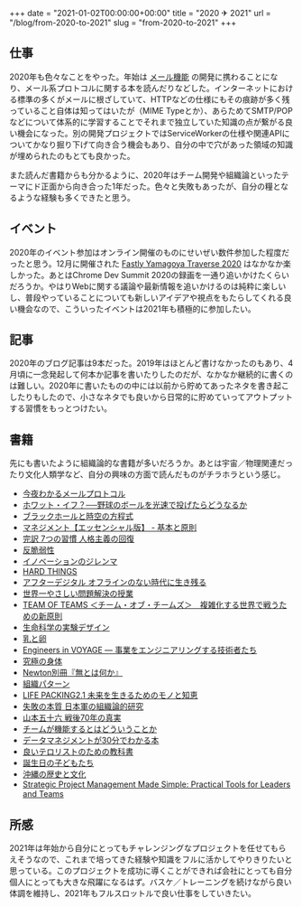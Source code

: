 +++
date = "2021-01-02T00:00:00+00:00"
title = "2020 ✈ 2021"
url = "/blog/from-2020-to-2021"
slug = "from-2020-to-2021"
+++

<style>
  section.main .content .markdown ol > li {
    list-style-type: decimal;
  }
  section.main .content .markdown li > ul {
    margin: 0;
    padding-left: 1.5em;
  }
</style>

## 仕事

2020年も色々なことをやった。年始は [メール機能](https://docs.repro.io/ja/dashboard/campaign/email.html) の開発に携わることになり、メール系プロトコルに関する本を読んだりなどした。インターネットにおける標準の多くがメールに根ざしていて、HTTPなどの仕様にもその痕跡が多く残っていること自体は知ってはいたが（MIME Typeとか）、あらためてSMTP/POPなどについて体系的に学習することでそれまで独立していた知識の点が繋がる良い機会になった。別の開発プロジェクトではServiceWorkerの仕様や関連APIについてかなり掘り下げて向き合う機会もあり、自分の中で穴があった領域の知識が埋められたのもとても良かった。

また読んだ書籍からも分かるように、2020年はチーム開発や組織論といったテーマにド正面から向き合った1年だった。色々と失敗もあったが、自分の糧となるような経験も多くできたと思う。

## イベント

2020年のイベント参加はオンライン開催のものにせいぜい数件参加した程度だったと思う。12月に開催された [Fastly Yamagoya Traverse 2020](https://www.fastly.jp/yamagoya2020) はなかなか楽しかった。あとはChrome Dev Summit 2020の録画を一通り追いかけたくらいだろうか。やはりWebに関する議論や最新情報を追いかけるのは純粋に楽しいし、普段やっていることについても新しいアイデアや視点をもたらしてくれる良い機会なので、こういったイベントは2021年も積極的に参加したい。

## 記事

2020年のブログ記事は9本だった。2019年はほとんど書けなかったのもあり、4月頃に一念発起して何本か記事を書いたりしたのだが、なかなか継続的に書くのは難しい。2020年に書いたものの中には以前から貯めてあったネタを書き起こしたりもしたので、小さなネタでも良いから日常的に貯めていってアウトプットする習慣をもっとつけたい。

## 書籍

先にも書いたように組織論的な書籍が多いだろうか。あとは宇宙／物理関連だったり文化人類学など、自分の興味の方面で読んだものがチラホラという感じ。

- [今夜わかるメールプロトコル](https://www.shoeisha.co.jp/book/detail/9784798109411)
- [ホワット・イフ？──野球のボールを光速で投げたらどうなるか](https://www.hayakawa-online.co.jp/shopdetail/000000012737/)
- [ブラックホールと時空の方程式](https://www.morikita.co.jp/books/book/3153)
- [マネジメント【エッセンシャル版】 - 基本と原則](https://www.amazon.co.jp/dp/4478410232)
- [完訳 7つの習慣 人格主義の回復](https://www.amazon.co.jp/gp/product/4863940920)
- [反脆弱性](https://www.diamond.co.jp/book/9784478023211.html)
- [イノベーションのジレンマ](https://www.amazon.co.jp/dp/4798100234)
- [HARD THINGS](https://www.amazon.co.jp/dp/4822250857)
- [アフターデジタル オフラインのない時代に生き残る](https://www.amazon.co.jp/dp/4296101625)
- [世界一やさしい問題解決の授業](https://www.diamond.co.jp/book/9784478000496.html)
- [TEAM OF TEAMS ＜チーム・オブ・チームズ＞　複雑化する世界で戦うための新原則](https://www.amazon.co.jp/dp/4822251543)
- [生命科学の実験デザイン](https://www.unp.or.jp/ISBN/ISBN978-4-8158-0950-8.html)
- [乳と卵](https://www.amazon.co.jp/dp/4167791013)
- [Engineers in VOYAGE ― 事業をエンジニアリングする技術者たち](https://www.lambdanote.com/products/engineers-in-voyage)
- [究極の身体](https://www.amazon.co.jp/dp/4062813025)
- [Newton別冊『無とは何か』](https://www.amazon.co.jp/dp/4315522074)
- [組織パターン](https://www.amazon.co.jp/dp/4798128449)
- [LIFE PACKING2.1 未来を生きるためのモノと知恵](https://www.amazon.co.jp/dp/B01JWNK1UY)
- [失敗の本質 日本軍の組織論的研究](https://www.chuko.co.jp/bunko/1991/08/201833.html)
- [山本五十六 戦後70年の真実](https://www.amazon.co.jp/dp/4140884622)
- [チームが機能するとはどういうことか](http://www.eijipress.co.jp/book/book.php?epcode=2182)
- [データマネジメントが30分でわかる本](https://www.amazon.co.jp/dp/B085W4YSZJ)
- [良いテロリストのための教科書](https://www.amazon.co.jp/dp/4792606039)
- [誕生日の子どもたち](https://www.amazon.co.jp/dp/4167705710)
- [沖縄の歴史と文化](http://www.chuko.co.jp/shinsho/1986/04/100799.html)
- [Strategic Project Management Made Simple: Practical Tools for Leaders and Teams](https://www.amazon.com/dp/0470411589)

## 所感

2021年は年始から自分にとってもチャレンジングなプロジェクトを任せてもらえそうなので、これまで培ってきた経験や知識をフルに活かしてやりきりたいと思っている。このプロジェクトを成功に導くことができれば会社にとっても自分個人にとっても大きな飛躍になるはず。バスケ／トレーニングを続けながら良い体調を維持し、2021年もフルスロットルで良い仕事をしていきたい。
